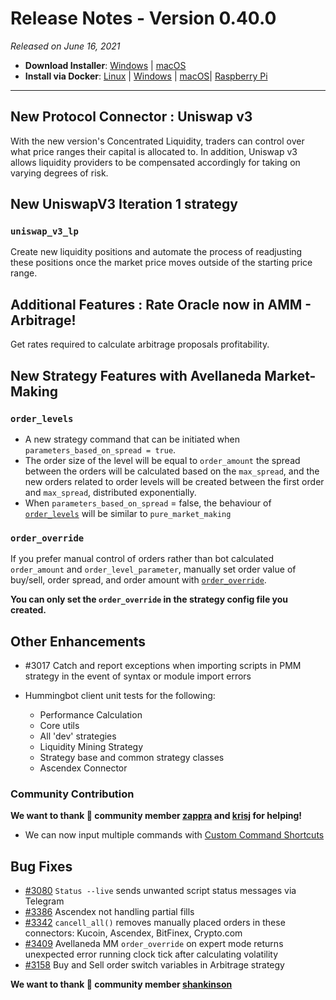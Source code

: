# Release Notes - Version 0.40.0



_Released on June 16, 2021_

- **Download Installer**: [Windows](https://dist.hummingbot.io/hummingbot_v0.40.0_setup.exe) | [macOS](https://dist.hummingbot.io/hummingbot_v0.40.0.dmg)
- **Install via Docker**: [Linux](/installation/linux/#install-via-docker) | [Windows](/installation/windows/#install-via-docker) | [macOS](/installation/mac/#install-via-docker)| [Raspberry Pi](/installation/raspberry-pi/)

---

## New Protocol Connector : Uniswap v3

With the new version's Concentrated Liquidity, traders can control over what price ranges their capital is allocated to. In addition, Uniswap v3 allows liquidity providers to be compensated accordingly for taking on varying degrees of risk.

## New UniswapV3 Iteration 1 strategy

### `uniswap_v3_lp`

Create new liquidity positions and automate the process of readjusting these positions once the market price moves outside of the starting price range.

## Additional Features : Rate Oracle now in AMM - Arbitrage!

Get rates required to calculate arbitrage proposals profitability.

## New Strategy Features with Avellaneda Market-Making

### `order_levels`

- A new strategy command that can be initiated when `parameters_based_on_spread = true`.
- The order size of the level will be equal to `order_amount` the spread between the orders will be calculated based on the `max_spread`, and the new orders related to order levels will be created between the first order and `max_spread`, distributed exponentially.
- When `parameters_based_on_spread` = false, the behaviour of [`order_levels`](/strategies/avellaneda-market-making/#order-levels) will be similar to `pure_market_making`

### `order_override`

If you prefer manual control of orders rather than bot calculated `order_amount` and `order_level_parameter`, manually set order value of buy/sell, order spread, and order amount with [`order_override`](/strategies/avellaneda-market-making/#order_override).

**You can only set the `order_override` in the strategy config file you created.**

## Other Enhancements

- #3017 Catch and report exceptions when importing scripts in PMM strategy in the event of syntax or module import errors

- Hummingbot client unit tests for the following:
  - Performance Calculation
  - Core utils
  - All 'dev' strategies
  - Liquidity Mining Strategy
  - Strategy base and common strategy classes
  - Ascendex Connector

### Community Contribution

**We want to thank 🙏 community member [zappra](https://github.com/zappra) and [krisj](https://github.com/krisj) for helping!**

- We can now input multiple commands with [Custom Command Shortcuts](/operation/config-files/#create-command-shortcuts)

## Bug Fixes

- [#3080](https://github.com/CoinAlpha/hummingbot/pull/3080) `Status --live` sends unwanted script status messages via Telegram
- [#3386](https://github.com/CoinAlpha/hummingbot/pull/3386/commits) Ascendex not handling partial fills
- [#3342](https://github.com/CoinAlpha/hummingbot/pull/3342/commits) `cancell_all()` removes manually placed orders in these connectors: Kucoin, Ascendex, BitFinex, Crypto.com
- [#3409](https://github.com/CoinAlpha/hummingbot/pull/3409/commits) Avellaneda MM `order_override` on expert mode returns unexpected error running clock tick after calculating volatility
- [#3158](https://github.com/CoinAlpha/hummingbot/pull/3158/commits) Buy and Sell order switch variables in Arbitrage strategy

**We want to thank 🙏 community member [shankinson](https://github.com/shankinson)**
